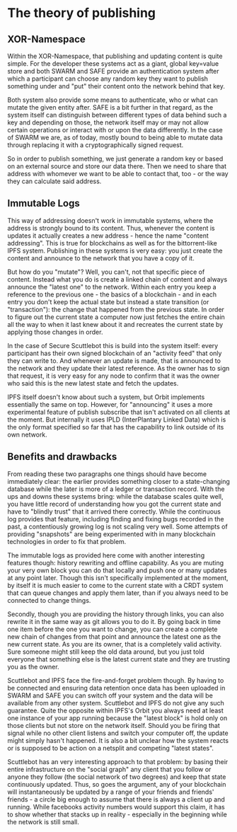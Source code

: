 # The theory of publishing

## XOR-Namespace

Within the XOR-Namespace, that publishing and updating content is quite simple. For the developer these systems act as a giant, global key=value store and both SWARM and SAFE provide an authentication system after which a participant can choose any random key they want to publish something under and "put" their content onto the network behind that key.

Both system also provide some means to authenticate, who or what can mutate the given entity after. SAFE is a bit further in that regard, as the system itself can distinguish between different types of data behind such a key and depending on those, the network itself may or may not allow certain operations or interact with or upon the data differently. In the case of SWARM we are, as of today, mostly bound to being able to mutate data through replacing it with a cryptographically signed request.

So in order to publish something, we just generate a random key or based on an external source and store our data there. Then we need to share that address with whomever we want to be able to contact that, too - or the way they can calculate said address.

## Immutable Logs

This way of addressing doesn't work in immutable systems, where the address is strongly bound to its content. Thus, whenever the content is updates it actually creates a new address - hence the name "content addressing". This is true for blockchains as well as for the bittorrent-like IPFS system. Publishing in these systems is very easy: you just create the content and announce to the network that you have a copy of it.

But how do you "mutate"? Well, you can't, not that specific piece of content. Instead what you do is create a linked chain of content and always announce the "latest one" to the network. Within each entry you keep a reference to the previous one - the basics of a blockchain - and in each entry you don't keep the actual state but instead a state transition (or "transaction"): the change that happened from the previous state. In order to figure out the current state a computer now just fetches the entire chain all the way to when it last knew about it and recreates the current state by applying those changes in order.

In the case of Secure Scuttlebot this is build into the system itself: every participant has their own signed blockchain of an "activity feed" that only they can write to. And whenever an update is made, that is announced to the network and they update their latest reference. As the owner has to sign that request, it is very easy for any node to confirm that it was the owner who said this is the new latest state and fetch the updates.

IPFS itself doesn't know about such a system, but Orbit implements essentially the same on top. However, for "announcing" it uses a more experimental feature of publish subscribe that isn't activated on all clients at the moment. But internally it uses IPLD (InterPlantary Linked Data) which is the only format specified so far that has the capability to link outside of its own network.

## Benefits and drawbacks

From reading these two paragraphs one things should have become immediately clear: the earlier provides something closer to a state-changing database while the later is more of a ledger or transaction record. With the ups and downs these systems bring: while the database scales quite well, you have little record of understanding how you got the current state and have to "blindly trust" that it arrived there correctly. While the continuous log provides that feature, including finding and fixing bugs recorded in the past, a contentiously growing log is not scaling very well. Some attempts of providing "snapshots" are being experimented with in many blockchain technologies in order to fix that problem.

The immutable logs as provided here come with another interesting features though: history rewriting and offline capability. As you are muting your very own block you can do that locally and push one or many updates at any point later. Though this isn't specifically implemented at the moment, by itself it is much easier to come to the current state with a CRDT system that can queue changes and apply them later, than if you always need to be connected to change things.

Secondly, though you are providing the history through links, you can also rewrite it in the same way as git allows you to do it. By going back in time one item before the one you want to change, you can create a complete new chain of changes from that point and announce the latest one as the new current state. As you are its owner, that is a completely valid activity. Sure someone might still keep the old data around, but you just told everyone that something else is the latest current state and they are trusting you as the owner.

Scuttlebot and IPFS face the fire-and-forget problem though. By having to be connected and ensuring data retention once data has been uploaded in SWARM and SAFE you can switch off your system and the data will be available from any other system. Scuttlebot and IPFS do not give any such guarantee. Quite the opposite within IPFS's Orbit you always need at least one instance of your app running because the "latest block" is hold only on those clients but not store on the network itself. Should you be firing that signal while no other client listens and switch your computer off, the update might simply hasn't happened. It is also a bit unclear how the system reacts or is supposed to be action on a netsplit and competing "latest states".

Scuttlebot has an very interesting approach to that problem: by basing their entire infrastructure on the "social graph" any client that you follow or anyone they follow (the social network of two degrees) and keep that state continuously updated. Thus, so goes the argument, any of your blockchain will instantaneously be updated by a range of your friends and friends' friends - a circle big enough to assume that there is always a client up and running. While facebooks activity numbers would support this claim, it has to show whether that stacks up in reality - especially in the beginning while the network is still small.

